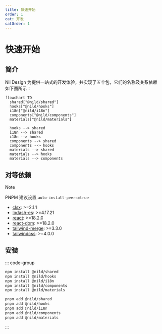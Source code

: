 ```yaml
---
title: 快速开始
order: 1
cat: 开发
catOrder: 1
---
```


# 快速开始

## 简介

Nil Design 为提供一站式的开发体验，共实现了五个包，它们的名称及关系依赖如下图所示：

```mermaid
flowchart TD
  shared["@nild/shared"]
  hooks["@nild/hooks"]
  i18n["@nild/i18n"]
  components["@nild/components"]
  materials["@nild/materials"]

  hooks --> shared
  i18n --> shared
  i18n --> hooks
  components --> shared
  components --> hooks
  materials --> shared
  materials --> hooks
  materials --> components
```

## 对等依赖

> [!NOTE]
> PNPM 建议设置 `auto-install-peers=true`

- [clsx](https://www.npmjs.com/package/clsx): >=2.1.1
- [lodash-es](https://www.npmjs.com/package/lodash-es): >=4.17.21
- [react](https://www.npmjs.com/package/react): >=18.2.0
- [react-dom](https://www.npmjs.com/package/react-dom): >=18.2.0
- [tailwind-merge](https://www.npmjs.com/package/tailwind-merge): >=3.3.0
- [tailwindcss](https://www.npmjs.com/package/tailwindcss): >=4.0.0

## 安装

::: code-group
```sh [NPM]
npm install @nild/shared
npm install @nild/hooks
npm install @nild/i18n
npm install @nild/components
npm install @nild/materials
```
```sh [PNPM]
pnpm add @nild/shared
pnpm add @nild/hooks
pnpm add @nild/i18n
pnpm add @nild/components
pnpm add @nild/materials
```
:::